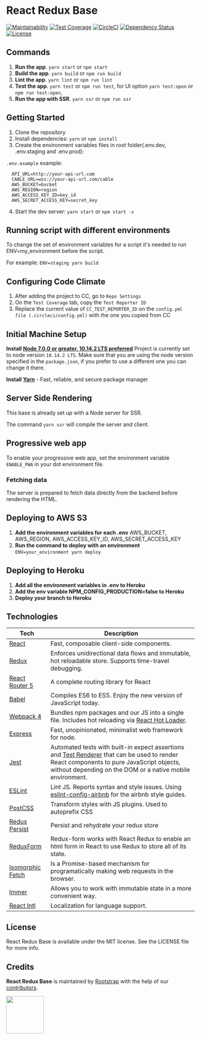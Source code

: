 # React Redux Base

[![Maintainability](https://api.codeclimate.com/v1/badges/e334cf37c246c64bf052/maintainability)](https://codeclimate.com/github/rootstrap/react-redux-base/maintainability)
[![Test Coverage](https://api.codeclimate.com/v1/badges/e334cf37c246c64bf052/test_coverage)](https://codeclimate.com/github/rootstrap/react-redux-base/test_coverage)
[![CircleCI](https://circleci.com/gh/rootstrap/react-redux-base.svg?style=shield)](https://circleci.com/gh/rootstrap/react-redux-base)
[![Dependency Status](https://img.shields.io/david/rootstrap/react-redux-base.svg)](https://david-dm.org/rootstrap/react-redux-base)
[![License](https://img.shields.io/github/license/rootstrap/react-redux-base.svg)](https://github.com/rootstrap/react-redux-base/blob/master/LICENSE.md)


## Commands
1. **Run the app**. `yarn start` or `npm start`
2. **Build the app**. `yarn build` or `npm run build`
3. **Lint the app**. `yarn lint` or `npm run lint`
4. **Test the app**. `yarn test` or `npm run test`, for UI option `yarn test:open` or `npm run test:open`,
5. **Run the app with SSR**. `yarn ssr` or `npm run ssr`

## Getting Started
1. Clone the repository
2. Install dependencies: `yarn` or `npm install`
3. Create the environment variables files in root folder(.env.dev, .env.staging and .env.prod):

  `.env.example` example:
  ```
    API_URL=http://your-api-url.com
    CABLE_URL=wss://your-api-url.com/cable
    AWS_BUCKET=bucket
    AWS_REGION=region
    AWS_ACCESS_KEY_ID=key_id
    AWS_SECRET_ACCESS_KEY=secret_key
  ```
4. Start the dev server: `yarn start` or `npm start -s`

## Running script with different environments
To change the set of environment variables for a script it's needed to run ENV=my_environment before the script.

For example: `ENV=staging yarn build`

## Configuring Code Climate
1. After adding the project to CC, go to `Repo Settings`
2. On the `Test Coverage` tab, copy the `Test Reporter ID`
3. Replace the current value of `CC_TEST_REPORTER_ID` on the `config.yml file (.circleci/config.yml)` with the one you copied from CC

## Initial Machine Setup
**Install [Node 7.0.0 or greater, 10.14.2 LTS preferred](https://nodejs.org)**
Project is currently set to node version `10.14.2 LTS`. Make sure that you are using the node version specified in the `package.json`, if you prefer to use a different one you can change it there.

**Install [Yarn](https://yarnpkg.com/en/docs/install)** - Fast, reliable, and secure package manager

## Server Side Rendering
This base is already set up with a Node server for SSR.

The command `yarn ssr` will compile the server and client.

## Progressive web app
To enable your progressive web app, set the environment variable `ENABLE_PWA` in your dot environment file.

### Fetching data
The server is prepared to fetch data directly from the backend before rendering the HTML.

## Deploying to AWS S3
1. **Add the environment variables for each .env** AWS_BUCKET, AWS_REGION, AWS_ACCESS_KEY_ID, AWS_SECRET_ACCESS_KEY
2. **Run the command to deploy with an environment** `ENV=your_environment yarn deploy`

## Deploying to Heroku
1. **Add all the environment variables in .env to Heroku**
2. **Add the env variable NPM_CONFIG_PRODUCTION=false to Heroku**
2. **Deploy your branch to Heroku**

## Technologies

| **Tech** | **Description**
|----------|-------
|  [React](https://facebook.github.io/react/)  |   Fast, composable client-side components.|
|  [Redux](http://redux.js.org) |  Enforces unidirectional data flows and immutable, hot reloadable store. Supports time-travel debugging.|
|  [React Router 5](https://github.com/reactjs/react-router) | A complete routing library for React |
|  [Babel](http://babeljs.io) |  Compiles ES6 to ES5. Enjoy the new version of JavaScript today.|
| [Webpack 4](http://webpack.github.io) | Bundles npm packages and our JS into a single file. Includes hot reloading via [React Hot Loader](https://github.com/gaearon/react-hot-loader). |
| [Express](https://github.com/expressjs/express) | Fast, unopinionated, minimalist web framework for node. |
| [Jest](https://facebook.github.io/jest/) | Automated tests with built-in expect assertions and [Test Renderer](https://reactjs.org/docs/test-renderer.html) that can be used to render React components to pure JavaScript objects, without depending on the DOM or a native mobile environment. |
| [ESLint](http://eslint.org/)| Lint JS. Reports syntax and style issues. Using [eslint-config-airbnb](https://www.npmjs.com/package/eslint-config-airbnb) for the airbnb style guides. |
| [PostCSS](https://github.com/postcss/postcss) | Transform styles with JS plugins. Used to autoprefix CSS |
| [Redux Persist](https://github.com/rt2zz/redux-persist) | Persist and rehydrate your redux store |
| [ReduxForm](http://redux-form.com/6.4.3/) | Redux-form works with React Redux to enable an html form in React to use Redux to store all of its state. |
| [Isomorphic Fetch](https://github.com/matthew-andrews/isomorphic-fetch) |  Is a Promise-based mechanism for programatically making web requests in the browser. |
| [Immer](https://github.com/immerjs/immer) | Allows you to work with immutable state in a more convenient way. |
| [React Intl](https://github.com/yahoo/react-intl/) | Localization for language support. |

## License

React Redux Base is available under the MIT license. See the LICENSE file for more info.

## Credits

**React Redux Base** is maintained by [Rootstrap](http://www.rootstrap.com) with the help of our [contributors](https://github.com/rootstrap/react-redux-base/contributors).

[<img src="https://s3-us-west-1.amazonaws.com/rootstrap.com/img/rs.png" width="100"/>](http://www.rootstrap.com)
